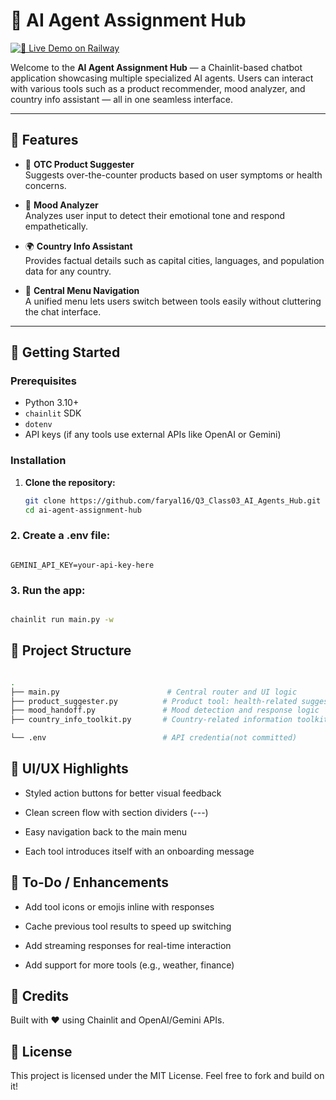 # 🤖 AI Agent Assignment Hub

[![🚀 Live Demo on Railway](https://img.shields.io/badge/Demo-Railway-purple?style=for-the-badge&logo=railway)](https://ai-agents-hub-03.up.railway.app/)

Welcome to the **AI Agent Assignment Hub** — a Chainlit-based chatbot application showcasing multiple specialized AI agents. Users can interact with various tools such as a product recommender, mood analyzer, and country info assistant — all in one seamless interface.

---

## 🧰 Features

- 🛒 **OTC Product Suggester**  
  Suggests over-the-counter products based on user symptoms or health concerns.

- 💬 **Mood Analyzer**  
  Analyzes user input to detect their emotional tone and respond empathetically.

- 🌍 **Country Info Assistant**  
  Provides factual details such as capital cities, languages, and population data for any country.

- 🧭 **Central Menu Navigation**  
  A unified menu lets users switch between tools easily without cluttering the chat interface.

---

## 🚀 Getting Started

### Prerequisites

- Python 3.10+
- `chainlit` SDK
- `dotenv`
- API keys (if any tools use external APIs like OpenAI or Gemini)

### Installation

1. **Clone the repository:**
   ```bash
   git clone https://github.com/faryal16/Q3_Class03_AI_Agents_Hub.git
   cd ai-agent-assignment-hub

### 2. Create a .env file:

```env

GEMINI_API_KEY=your-api-key-here
```
### 3. Run the app:

```bash

chainlit run main.py -w
```

## 📁 Project Structure
```bash

.
├── main.py                        # Central router and UI logic
├── product_suggester.py          # Product tool: health-related suggestions
├── mood_handoff.py               # Mood detection and response logic
├── country_info_toolkit.py       # Country-related information toolkit

└── .env                          # API credentia(not committed)
```
## 🎨 UI/UX Highlights
- Styled action buttons for better visual feedback

- Clean screen flow with section dividers (---)

- Easy navigation back to the main menu

- Each tool introduces itself with an onboarding message

## 📌 To-Do / Enhancements
- Add tool icons or emojis inline with responses

- Cache previous tool results to speed up switching

- Add streaming responses for real-time interaction

- Add support for more tools (e.g., weather, finance)

## 🙌 Credits
Built with ❤️ using Chainlit and OpenAI/Gemini APIs.

## 📄 License
This project is licensed under the MIT License. Feel free to fork and build on it!


